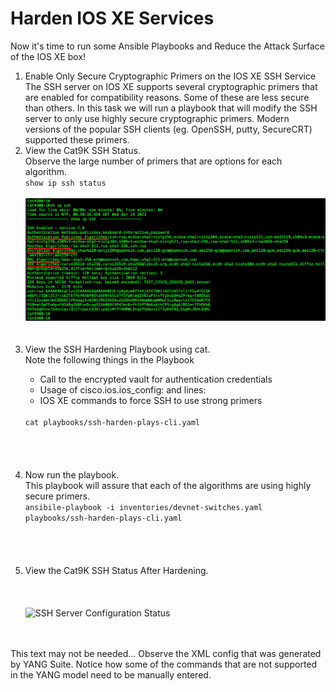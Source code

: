 # Harden IOS XE Services

Now it's time to run some Ansible Playbooks and Reduce the Attack Surface of the IOS XE box! <br>



<ol>

<li>Enable Only Secure Cryptographic Primers on the IOS XE SSH Service</li>
The SSH server on IOS XE supports several cryptographic primers that are enabled for compatibility reasons. Some of these are less secure than others. In this task we will run a playbook that will modify the SSH server to only use highly secure cryptographic primers. Modern versions of the popular SSH clients (eg. OpenSSH, putty, SecureCRT) supported these primers.

<li>View the Cat9K SSH Status. </li>
Observe the large number of primers that are options for each algorithm.
<br>
<code>show ip ssh status</code>
<br><br>
<img src="/images/03-01-show ip ssh-web.png" alt="SSH Server Configuration Status" width=600>
<br><br><br>


<li> View the SSH Hardening Playbook using cat. </li>
Note the following things in the Playbook
<ul>
<li>Call to the encrypted vault for authentication credentials</li>
<li>Usage of cisco.ios.ios_config: and lines:</li>
<li>IOS XE commands to force SSH to use strong primers</li> 
</ul>

<br>
<code>cat playbooks/ssh-harden-plays-cli.yaml</code>
<br><br>
<img src="/images/" alt="" width=600>
<br><br><br>


<li>Now run the playbook.</li>
This playbook will assure that each of the algorithms are using highly secure primers. 
<br>
<code>ansibile-playbook -i inventories/devnet-switches.yaml playbooks/ssh-harden-plays-cli.yaml </code>
<br><br>
<img src="/images/" alt="" width=600>
<br><br><br>


<li>View the Cat9K SSH Status After Hardening. </li>
<br>
<code> </code>
<br><br>
<img src="/images/" alt="SSH Server Configuration Status" width=600>
<br><br><br>



</ol>

This text may not be needed...
Observe the XML config that was generated by YANG Suite. Notice how some of the commands that are not supported in the YANG model need to be manually entered. 